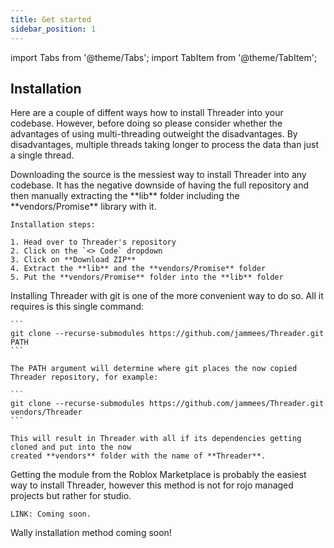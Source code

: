 ```yaml
---
title: Get started
sidebar_position: 1
---
```


import Tabs from '@theme/Tabs';
import TabItem from '@theme/TabItem';

## Installation

Here are a couple of diffent ways how to install Threader
into your codebase. However, before doing so please consider
whether the advantages of using multi-threading outweight the
disadvantages. By disadvantages, multiple threads taking longer
to process the data than just a single thread.

<Tabs>
  <TabItem value="source" label="Downloading Source" default>
    Downloading the source is the messiest way to
    install Threader into any codebase. It has the
    negative downside of having the full repository and then
    manually extracting the **lib** folder including the **vendors/Promise**
    library with it.

    Installation steps:

    1. Head over to Threader's repository  
    2. Click on the `<> Code` dropdown
    3. Click on **Download ZIP**
    4. Extract the **lib** and the **vendors/Promise** folder
    5. Put the **vendors/Promise** folder into the **lib** folder
  </TabItem>
  <TabItem value="git" label="Git" default>
    Installing Threader with git is one of the more convenient
    way to do so. All it requires is this single command:

    ```
    git clone --recurse-submodules https://github.com/jammees/Threader.git PATH
    ```

    The PATH argument will determine where git places the now copied Threader repository, for example:

    ```
    git clone --recurse-submodules https://github.com/jammees/Threader.git vendors/Threader
    ```

    This will result in Threader with all if its dependencies getting cloned and put into the now
    created **vendors** folder with the name of **Threader**.

  </TabItem>
  <TabItem value="marketplace" label="Roblox Marketplace">
    Getting the module from the Roblox Marketplace is probably
    the easiest way to install Threader, however this method is not for rojo
    managed projects but rather for studio.

    LINK: Coming soon.
  </TabItem>
  <TabItem value="wally" label="Wally">
    Wally installation method coming soon!
  </TabItem>
</Tabs>